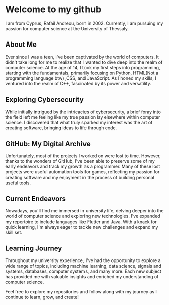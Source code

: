 # Welcome to my github
I am from Cyprus, Rafail Andreou, born in 2002. Currently, I am pursuing my passion for computer science at the University of Thessaly.

## About Me

Ever since I was a teen, I've been captivated by the world of computers. It didn't take long for me to realize that I wanted to dive deep into the realm of computer science. At the age of 14, I took my first steps into programming, starting with the fundamentals, primarily focusing on Python, HTML(Not a programming language btw) ,CSS, and JavaScript. As I honed my skills, I ventured into the realm of C++, fascinated by its power and versatility.

## Exploring Cybersecurity

While initially intrigued by the intricacies of cybersecurity, a brief foray into the field left me feeling like my true passion lay elsewhere within computer science. I discovered that what truly sparked my interest was the art of creating software, bringing ideas to life through code.

## GitHub: My Digital Archive

Unfortunately, most of the projects I worked on were lost to time. However, thanks to the wonders of GitHub, I've been able to preserve some of my early endeavors and track my growth as a programmer. Many of these lost projects were useful automation tools for games, reflecting my passion for creating software and my enjoyment in the process of building personal useful tools.

## Current Endeavors

Nowadays, you'll find me immersed in university life, delving deeper into the world of computer science and exploring new technologies. I've expanded my repertoire to include languages like Flutter and Java. With a knack for quick learning, I'm always eager to tackle new challenges and expand my skill set.

## Learning Journey

Throughout my university experience, I've had the opportunity to explore a wide range of topics, including machine learning, data science, signals and systems, databases, computer systems, and many more. Each new subject has provided me with valuable insights and enriched my understanding of computer science.

Feel free to explore my repositories and follow along with my journey as I continue to learn, grow, and create!
